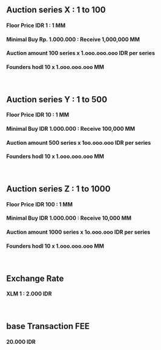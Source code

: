 ##    Auction series X :  1 to 100
####  Floor Price IDR 1 : 1 MM
####  Minimal Buy Rp. 1.000.000 : Receive 1,000,000 MM
####  Auction amount 100 series x 1.ooo.ooo.ooo IDR per series
####  Founders hodl 10 x 1.ooo.ooo.ooo MM


<br />


##    Auction series Y :  1 to 500
####  Floor Price IDR 10 : 1 MM
####  Minimal Buy IDR 1.000.000 : Receive 100,000 MM
####  Auction amount 500 series x 1oo.ooo.ooo IDR per series
####  Founders hodl 10 x 1.ooo.ooo.ooo MM


<br />


##    Auction series Z :  1 to 1000
####  Floor Price IDR 100 : 1 MM
####  Minimal Buy IDR 1.000.000 : Receive 10,000 MM
####  Auction amount 1000 series x 1o.ooo.ooo IDR per series
####  Founders hodl 10 x 1.ooo.ooo.ooo MM


<br />


##    Exchange Rate
####  XLM 1 : 2.000 IDR


<br />


##    base Transaction FEE
####  20.000 IDR

